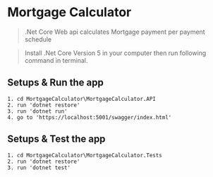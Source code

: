 # Mortgage Calculator

> .Net Core Web api calculates Mortgage payment per payment schedule

> Install .Net Core Version 5 in your computer then run following command in terminal.

## Setups & Run the app

```
1. cd MortgageCalculator\MortgageCalculator.API
2. run 'dotnet restore'
3. run 'dotnet run'
4. go to 'https://localhost:5001/swagger/index.html'
```
## Setups & Test the app

```
1. cd MortgageCalculator\MortgageCalculator.Tests
2. run 'dotnet restore'
3. run 'dotnet test'
```


